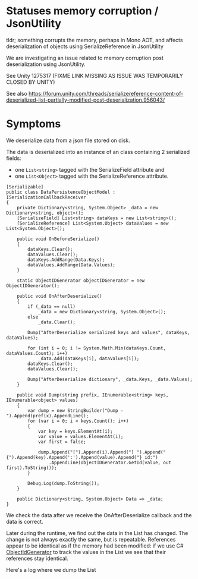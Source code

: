 Statuses memory corruption / JsonUtility
=

tldr; something corrupts the memory, perhaps in Mono AOT, and affects deserialization of objects using SerializeReference in JsonUtility

We are investigating an issue related to memory corruption post deserialization using JsonUtility.

See Unity 1275317 (FIXME LINK MISSING AS ISSUE WAS TEMPORARILY CLOSED BY UNITY)

See also https://forum.unity.com/threads/serializereference-content-of-deserialized-list-partially-modified-post-deserialization.956043/

# Symptoms

We deserialize data from a json file stored on disk.

The data is deserialized into an instance of an class containing 2 serialized fields: 
* one `List<string>` tagged with the SerializeField attribute and
* one `List<Object>` tagged with the SerializeReference attribute.

```
[Serializable]
public class DataPersistenceObjectModel : ISerializationCallbackReceiver
{
	private Dictionary<string, System.Object> _data = new Dictionary<string, object>();
	[SerializeField] List<string> dataKeys = new List<string>();
	[SerializeReference] List<System.Object> dataValues = new List<System.Object>();

	public void OnBeforeSerialize()
	{
		dataKeys.Clear();
		dataValues.Clear();
		dataKeys.AddRange(Data.Keys);
		dataValues.AddRange(Data.Values);
	}

	static ObjectIDGenerator objectIDGenerator = new ObjectIDGenerator();

	public void OnAfterDeserialize()
	{
		if (_data == null)
			_data = new Dictionary<string, System.Object>();
		else
			_data.Clear();

		Dump("AfterDeserialize serialized keys and values", dataKeys, dataValues);

		for (int i = 0; i != System.Math.Min(dataKeys.Count, dataValues.Count); i++)
			_data.Add(dataKeys[i], dataValues[i]);
		dataKeys.Clear();
		dataValues.Clear();

		Dump("AfterDeserialize dictionary", _data.Keys, _data.Values);
	}

	public void Dump(string prefix, IEnumerable<string> keys, IEnumerable<object> values)
	{
		var dump = new StringBuilder("Dump - ").Append(prefix).AppendLine();
		for (var i = 0; i < keys.Count(); i++)
		{
			var key = keys.ElementAt(i);
			var value = values.ElementAt(i);
			var first = false;

			dump.Append("[").Append(i).Append("] ").Append("{").Append(key).Append(':').Append(value).Append("} id:")
				.AppendLine(objectIDGenerator.GetId(value, out first).ToString());
		}

		Debug.Log(dump.ToString());
	}

	public Dictionary<string, System.Object> Data => _data;
}
```

We check the data after we receive the OnAfterDeserialize callback and the data is correct.

Later during the runtime, we find out the data in the List<Object> has changed. The change is not always exactly the same, but is repeatable. References appear to be identical as if the memory had been modified: if we use C# [ObjectIdGenerator](https://github.com/microsoft/referencesource/blob/master/mscorlib/system/runtime/serialization/objectidgenerator.cs
) to track the values in the List<Object> we see that their references stay identical.

Here's a log where we dump the List<Object> at 2 different times. Each line logs the object index in the List, the associated key, the value type and the id of the object as identified by a static instance of an ObjectIdGenerator. 

:warning:Note the change of types for objects with ids 1 and 2.:warning:

```
Dump - AfterDeserialize serialized keys and values
[0] {DataPersistence.CurrentMajorVersion:DataPersistenceCleaner+VersionState} id:1
[1] {ProfileManagerState:WWTK.School.Profiles.ProfileManager+ProfileManagerState} id:2
[2] {AppVersion:WWTK.AppVersion.AppVersionManager+State} id:3
[3] {LoginAccess.Save:WWTK.LoginAccess.LoginAccessController+LoginAccessSave} id:4
[4] {AppUpdateNotifierState:WWTK.AppVersion.AppUpdateNotifierViewController+AppUpdateNotifierState} id:5
[5] {ActivityReportManager.ReportsToSendQueue:WWTK.School.Pedagogy.Reporting.ActivityReportManager+SaveQueue} id:6
[6] {ActivityReportManager.MaximumReportsReachedOccurences:WWTK.School.Pedagogy.Reporting.ActivityReportManager+SaveReachedCount} id:7

Dump - Invalid Cast: 
[0] {DataPersistence.CurrentMajorVersion:Self} id:1
[1] {ProfileManagerState:Zenject.InjectTypeInfo} id:2
[2] {AppVersion:WWTK.AppVersion.AppVersionManager+State} id:3
[3] {LoginAccess.Save:WWTK.LoginAccess.LoginAccessController+LoginAccessSave} id:4
[4] {AppUpdateNotifierState:WWTK.AppVersion.AppUpdateNotifierViewController+AppUpdateNotifierState} id:5
[5] {ActivityReportManager.ReportsToSendQueue:WWTK.School.Pedagogy.Reporting.ActivityReportManager+SaveQueue} id:6
[6] {ActivityReportManager.MaximumReportsReachedOccurences:WWTK.School.Pedagogy.Reporting.ActivityReportManager+SaveReachedCount} id:7
```

:warning:Conclusion: We assume the memory is somehow modified.:warning:

The problem is to find where and by who...

# Affected systems

## Platforms

Affects: Mac, Android, iOS.

:warning:Does not seem to affect Windows so far.:warning:

Not sure about Linux yet.

## Notable instances

:warning:We manage to reliably reproduce the issue on one particular Mac computer. Running the same build on other Mac does not reliably reproduce the issue or at all.:warning:
We've focused running builds on this computer.

We do not manage to reproduce it in editor yet.

# Main findings so far

The project uses [Zenject Baking](https://github.com/svermeulen/Extenject#reflection-baking). This consists of code weaving that is ran at build time. Note right now it only bakes Zenject classes.

The code for the code weaving can be found [here](https://github.com/svermeulen/Extenject/blob/master/UnityProject/Assets/Plugins/Zenject/OptionalExtras/ReflectionBaking/Common/ReflectionBakingModuleEditor.cs#L125-L160) and [here](https://github.com/svermeulen/Extenject/blob/master/UnityProject/Assets/Plugins/Zenject/OptionalExtras/ReflectionBaking/Common/ReflectionBakingModuleEditor.cs#L437). It is called at runtime [during the zenject 'get inject info'](https://github.com/svermeulen/Extenject/blob/dd91e0099af8092ce7bd49086125f84e529576e9/UnityProject/Assets/Plugins/Zenject/Source/Util/TypeAnalyzer.cs#L175-L192).

1. When we deactivate Zenject Baking it at build time, the problem disappears *on that computer*. It still exist for other users

2. When we keep Zenject Baking at build time, but do not let Zenject call the baked methods and rely on reflection instead the problem disappears.
  
3. If we let Zenject call the baked methods, and log + check the deserialized data consistency before calling any baked method, we detect memory corruption.

4. if we add a trigger to log data during the zenject code prior to calls to baked method, we get a native crash with stack pointing to  [mono_aot_get_cached_class_info](https://github.com/mono/mono/blob/7bf83ecd4ab44b19ca3712d55e9b48dab2591c59/mono/mini/aot-runtime.c#L2758). Full stack below

5. if we add more logging code in different places during zenject 'get inject info', we do not have memory corruption.

## Current assumption on the issue

To summarize, we are able to reliably alter between memory corruption, no memory corruption and native crashes in the Mono AOT depending on whether we activate/deactivate some Zenject reflection optimization code, add/remove logging, etc.

:warning:we believe there's an allocation bug in mono and it is somewhat triggered by the zenject startup that uses reflection. This would explain why on different computers, or different call stacks, we get either no memory corruption or native crashes.:warning:
  
  
# Appendixes

## Native crashes

### Native crash #1

```
Obtained 46 stack frames.
#0  0x0000011a058d25 in mono_aot_get_cached_class_info
#1  0x0000011a12876b in mono_class_init
#2  0x0000011a133550 in mono_class_is_assignable_from
#3  0x0000011a19ad8f in mono_object_handle_isinst
#4  0x0000011a19ae21 in mono_object_isinst_checked
#5  0x0000011a15daf9 in mono_marshal_isinst_with_cache
#6  0x0000011e489115 in  (wrapper managed-to-native) object:__icall_wrapper_mono_marshal_isinst_with_cache (object,intptr,intptr) {0x7fd224409558} + 0x65 (0x11e4890b0 0x11e4891a5) [0x11a722c80 - Unity Root Domain]
#7  0x00000126ebd87b in  WWTK.School.AppDataStorageInstaller/<>c__DisplayClass2_0:<InstallBindings>b__0 (object) {0x7fd223403400} + 0x24b (0x126ebd630 0x126ebda33) [0x11a722c80 - Unity Root Domain]
#8  0x00000126ebd5af in  (wrapper delegate-invoke) System.Action`1<T_REF>:invoke_void_T (T_REF) {0x6080008b8ea0} + 0xcf (0x126ebd4e0 0x126ebd62b) [0x11a722c80 - Unity Root Domain]
#9  0x00000126e90d63 in  Zenject.DiContainer:InstantiateExplicit (System.Type,bool,System.Collections.Generic.List`1<Zenject.TypeValuePair>,Zenject.InjectContext,object) {0x7fd223b7f7c8} + 0x173 (0x126e90bf0 0x126e90d7f) [0x11a722c80 - Unity Root Domain]
#10 0x00000126e90abb in  Zenject.DiContainer:InstantiateExplicit (System.Type,System.Collections.Generic.List`1<Zenject.TypeValuePair>) {0x7fd223b7ef00} + 0x8b (0x126e90a30 0x126e90ac9) [0x11a722c80 - Unity Root Domain]
#11 0x00000126e98ab3 in  Zenject.Context:InstallInstallers () {0x7fd224251320} + 0x33 (0x126e98a80 0x126e98abc) [0x11a722c80 - Unity Root Domain]
#12 0x0000011e48c16b in  Zenject.ProjectContext:InstantiateAndInitialize () {0x7fd22324d4c8} + 0x23b (0x11e48bf30 0x11e48c1c6) [0x11a722c80 - Unity Root Domain]
#13 0x00000119fd347c in mono_jit_runtime_invoke
#14 0x0000011a195f75 in do_runtime_invoke
#15 0x0000011a195ed3 in mono_runtime_invoke
```

### Native crash #2

```
#0  0x0000010866e2e0 in mono_os_event_wait_multiple
#1  0x0000010866e1a5 in mono_os_event_wait_one
#2  0x0000010867fb63 in mono_thread_info_wait_one_handle
#3  0x0000010862bb51 in ves_icall_System_Threading_Thread_Join_internal
#4  0x0000012ecacc77 in  (wrapper managed-to-native) System.Threading.Thread:JoinInternal (System.Threading.Thread,int) {0x7fd541c6d7c8} + 0x67 (0x12ecacc10 0x12ecacd23) [0x107622c80 - Unity Root Domain]
#5  0x0000010766ceac in  (wrapper runtime-invoke) object:runtime_invoke_virtual_void__this__ (object,intptr,intptr,intptr) {0x7fd5418d5f98} + 0x7c (0x10766ce30 0x10766cf23) [0x107622c80 - Unity Root Domain]
#6  0x0000010866755b in mono_gc_run_finalize
#7  0x000001086691a1 in finalizer_thread
#8  0x0000010862fbed in start_wrapper
#9  0x000001086a3bf2 in GC_inner_start_routine
#10 0x000001086a3b87 in GC_start_routine
#11 0x007fff5ab37661 in _pthread_body
#12 0x007fff5ab3750d in _pthread_body
#13 0x007fff5ab36bf9 in thread_start
```

### Native crash #3

```
var originalObject ...
var typeToReflect = originalObject.GetType();
Debug.Log($"typeToReflect {typeToReflect} of object {originalObject}");
```

crashes in:

```
Obtained 256 stack frames.
#0  0x00000000000000 in (Unknown)
#1  0x00000124b80bcb in  string:FormatHelper (System.IFormatProvider,string,System.ParamsArray) {0x7f9ff688e5e0} + 0x9b (0x124b80b30 0x124b80c1b) [0x116a7ec80 - Unity Root Domain]
#2  0x00000124b81f23 in  string:Format (string,object,object) {0x7f9ff688e518} + 0xa3 (0x124b81e80 0x124b81f25) [0x116a7ec80 - Unity Root Domain]
#3  0x00000124b81b73 in  System.ObjectExtensions:InternalCopy (object,System.Collections.Generic.IDictionary`2<object, object>) {0x7f9ff6b8eba8} + 0x73 (0x124b81b00 0x124b81e33) [0x116a7ec80 - Unity Root Domain]
#4  0x00000000000000 in (Unknown)
#5  0x2000000000000001 in (Unknown)
#6  0x007f9ff6b8ec50 in (Unknown)
#7  0x007f9ff6b8ec50 in (Unknown)
#8  0x007f9ff6b8ec50 in (Unknown)
#9  0x007f9ff6b8ec50 in (Unknown)
#10 0x007f9ff6b8ec50 in (Unknown)
#11 0x007f9ff6b8ec50 in (Unknown)
#12 0x007f9ff6b8ec50 in (Unknown)
#13 0x007f9ff6b8ec50 in (Unknown)
#14 0x007f9ff6b8ec50 in (Unknown)
```


### Native crash #4

```
Obtained 256 stack frames.
#0  0x00000000000000 in (Unknown)
#1  0x00000000000000 in (Unknown)
#2  0x2000000000000001 in (Unknown)
#3  0x007fa977b46a50 in (Unknown)
#4  0x007fa977b46a50 in (Unknown)
#5  0x007fa977b46a50 in (Unknown)
#6  0x007fa977b46a50 in (Unknown)
#7  0x007fa977b46a50 in (Unknown)
#8  0x007fa977b46a50 in (Unknown)
#9  0x007fa977b46a50 in (Unknown)
#10 0x007fa977b46a50 in (Unknown)
#11 0x007fa977b46a50 in (Unknown)
#12 0x007fa977b46a50 in (Unknown)
#13 0x007fa977b46a50 in (Unknown)
#14 0x007fa977b46a50 in (Unknown)
```
